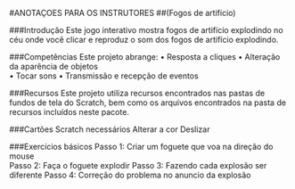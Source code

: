 #ANOTAÇOES PARA OS INSTRUTORES
##(Fogos de artifício)

###Introdução
Este jogo interativo mostra fogos de artifício explodindo no céu onde você clicar e reproduz o som dos fogos de artifício explodindo.

###Competências
Este projeto abrange:
• Resposta a cliques
• Alteração da aparência de objetos  
• Tocar sons 
• Transmissão e recepção de eventos

###Recursos
Este projeto utiliza recursos encontrados nas pastas de fundos de tela do Scratch, bem como os arquivos encontrados na pasta de recursos incluídos neste pacote.

###Cartões Scratch necessários
Alterar a cor 
Deslizar

###Exercícios básicos
Passo 1: Criar um foguete que voa na direção do mouse  
Passo 2: Faça o foguete explodir
Passo 3: Fazendo cada explosão ser diferente
Passo 4: Correção do problema no anuncio da explosão
